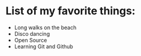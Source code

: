 # List of my favorite things:
- Long walks on the beach
- Disco dancing
- Open Source
- Learning Git and Github
